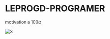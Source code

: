 # LEPROGD-PROGRAMER
motivation a 100¤

<a><img src="[https://i.ibb.co/x7wsqJs/3.jpg](https://www.quebec.ca/emploi/informer-metier-profession/explorer-metiers-professions/21232-developpeurs-developpeuses-et-programmeurs-programmeuses-de-logiciels#riasec)" alt="3" border="0"></a>
